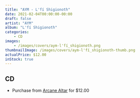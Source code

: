 ```yaml
---
title: "AYM - L'fí Shigionoth"
date: 2021-02-04T00:00:00-00:00
draft: false
artist: "AYM"
album: "L'fí Shigionoth"
categories:
    - CD
images:
    - /images/covers/aym-l'fí_shigionoth.png
thumbnailImage: /images/covers/aym-l'fí_shigionoth-thumb.png
actualPrice: $12.00
inStock: true
---
```


## CD
* Purchase from [Arcane Altar](https://arcanealtar.bigcartel.com/product/aym-l-fi-shigionoth-cd) for $12.00
